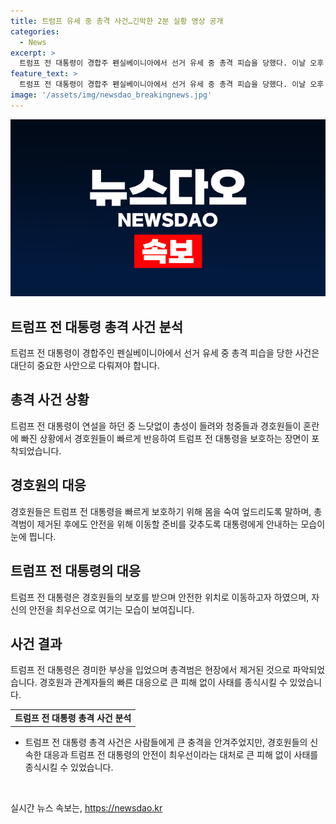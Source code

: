 ```yaml
---
title: 트럼프 유세 중 총격 사건…긴박한 2분 실황 영상 공개
categories:
  - News
excerpt: >
  트럼프 전 대통령이 경합주 펜실베이니아에서 선거 유세 중 총격 피습을 당했다. 이날 오후 6시 5분쯤 연설 중 느닷없는 총성이 울려, 경호원들이 대통령을 보호했고 총격범은 제거됐다. 트럼프 대통령은 부상을 입었지만 대피하면서도 대통령으로서의 강인함을 보였다. 영상은 미국 전 대통령의 위력을 되새기게 했고, 이 사건은 큰 관심을 끌고 있다.
feature_text: >
  트럼프 전 대통령이 경합주 펜실베이니아에서 선거 유세 중 총격 피습을 당했다. 이날 오후 6시 5분쯤 연설 중 느닷없는 총성이 울려, 경호원들이 대통령을 보호했고 총격범은 제거됐다. 트럼프 대통령은 부상을 입었지만 대피하면서도 대통령으로서의 강인함을 보였다. 영상은 미국 전 대통령의 위력을 되새기게 했고, 이 사건은 큰 관심을 끌고 있다.
image: '/assets/img/newsdao_breakingnews.jpg'
---
```


<p><img src="/assets/img/newsdao_breakingnews.jpg" alt="firstkoreanews 속보" /></p>

<h2 data-ke-size="size26">트럼프 전 대통령 총격 사건 분석</h2>

<p data-ke-size="size16">트럼프 전 대통령이 경합주인 펜실베이니아에서 선거 유세 중 총격 피습을 당한 사건은 대단히 중요한 사안으로 다뤄져야 합니다.</p>

<h2 data-ke-size="size24">총격 사건 상황</h2>

<p data-ke-size="size16">트럼프 전 대통령이 연설을 하던 중 느닷없이 총성이 들려와 청중들과 경호원들이 혼란에 빠진 상황에서 경호원들이 빠르게 반응하여 트럼프 전 대통령을 보호하는 장면이 포착되었습니다.</p>

<h2 data-ke-size="size24">경호원의 대응</h2>

<p data-ke-size="size16">경호원들은 트럼프 전 대통령을 빠르게 보호하기 위해 몸을 숙여 엎드리도록 말하며, 총격범이 제거된 후에도 안전을 위해 이동할 준비를 갖추도록 대통령에게 안내하는 모습이 눈에 띕니다.</p>

<h2 data-ke-size="size24">트럼프 전 대통령의 대응</h2>

<p data-ke-size="size16">트럼프 전 대통령은 경호원들의 보호를 받으며 안전한 위치로 이동하고자 하였으며, 자신의 안전을 최우선으로 여기는 모습이 보여집니다.</p>

<h2 data-ke-size="size24">사건 결과</h2>

<p data-ke-size="size16">트럼프 전 대통령은 경미한 부상을 입었으며 총격범은 현장에서 제거된 것으로 파악되었습니다. 경호원과 관계자들의 빠른 대응으로 큰 피해 없이 사태를 종식시킬 수 있었습니다.</p>

<table>
    <tr>
        <td style="text-align: center; height: 17px;"><b>트럼프 전 대통령 총격 사건 분석</b></td>
    </tr>
</table>

<ul>
    <li>트럼프 전 대통령 총격 사건은 사람들에게 큰 충격을 안겨주었지만, 경호원들의 신속한 대응과 트럼프 전 대통령의 안전이 최우선이라는 대처로 큰 피해 없이 사태를 종식시킬 수 있었습니다.</li>
</ul>

<p data-ke-size="size16">&nbsp;</p>
실시간 뉴스 속보는, <a href="https://newsdao.kr" rel="dofollow">https://newsdao.kr</a>


